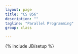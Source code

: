 ```yaml
---
layout: page
title: "CS 856"
description: ""
tagline: "Parallel Programming"
group: class

---
```

{% include JB/setup %}
